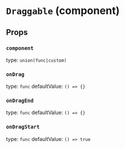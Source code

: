 `Draggable` (component)
=======================



Props
-----

### `component`

type: `union(func|custom)`


### `onDrag`

type: `func`
defaultValue: `() => {}`


### `onDragEnd`

type: `func`
defaultValue: `() => {}`


### `onDragStart`

type: `func`
defaultValue: `() => true`

